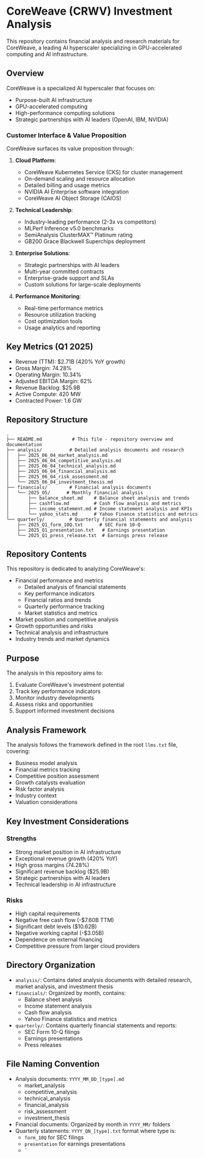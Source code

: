 # CoreWeave (CRWV) Investment Analysis

This repository contains financial analysis and research materials for CoreWeave, a leading AI hyperscaler specializing in GPU-accelerated computing and AI infrastructure.

## Overview

CoreWeave is a specialized AI hyperscaler that focuses on:
- Purpose-built AI infrastructure
- GPU-accelerated computing
- High-performance computing solutions
- Strategic partnerships with AI leaders (OpenAI, IBM, NVIDIA)

### Customer Interface & Value Proposition
CoreWeave surfaces its value proposition through:

1. **Cloud Platform**:
   - CoreWeave Kubernetes Service (CKS) for cluster management
   - On-demand scaling and resource allocation
   - Detailed billing and usage metrics
   - NVIDIA AI Enterprise software integration
   - CoreWeave AI Object Storage (CAIOS)

2. **Technical Leadership**:
   - Industry-leading performance (2-3x vs competitors)
   - MLPerf Inference v5.0 benchmarks
   - SemiAnalysis ClusterMAX™ Platinum rating
   - GB200 Grace Blackwell Superchips deployment

3. **Enterprise Solutions**:
   - Strategic partnerships with AI leaders
   - Multi-year committed contracts
   - Enterprise-grade support and SLAs
   - Custom solutions for large-scale deployments

4. **Performance Monitoring**:
   - Real-time performance metrics
   - Resource utilization tracking
   - Cost optimization tools
   - Usage analytics and reporting

## Key Metrics (Q1 2025)
- Revenue (TTM): $2.71B (420% YoY growth)
- Gross Margin: 74.28%
- Operating Margin: 10.34%
- Adjusted EBITDA Margin: 62%
- Revenue Backlog: $25.9B
- Active Compute: 420 MW
- Contracted Power: 1.6 GW

## Repository Structure

```
.
├── README.md           # This file - repository overview and documentation
├── analysis/          # Detailed analysis documents and research
│   ├── 2025_06_04_market_analysis.md
│   ├── 2025_06_04_competitive_analysis.md
│   ├── 2025_06_04_technical_analysis.md
│   ├── 2025_06_04_financial_analysis.md
│   ├── 2025_06_04_risk_assessment.md
│   └── 2025_06_04_investment_thesis.md
├── financials/        # Financial analysis documents
│   └── 2025_05/      # Monthly financial analysis
│       ├── balance_sheet.md    # Balance sheet analysis and trends
│       ├── cashflow.md         # Cash flow analysis and metrics
│       ├── income_statement.md # Income statement analysis and KPIs
│       └── yahoo_stats.md      # Yahoo Finance statistics and metrics
└── quarterly/         # Quarterly financial statements and analysis
    ├── 2025_Q1_form_10Q.txt      # SEC Form 10-Q
    ├── 2025_Q1_presentation.txt   # Earnings presentation
    └── 2025_Q1_press_release.txt  # Earnings press release
```

## Repository Contents

This repository is dedicated to analyzing CoreWeave's:
- Financial performance and metrics
  * Detailed analysis of financial statements
  * Key performance indicators
  * Financial ratios and trends
  * Quarterly performance tracking
  * Market statistics and metrics
- Market position and competitive analysis
- Growth opportunities and risks
- Technical analysis and infrastructure
- Industry trends and market dynamics

## Purpose

The analysis in this repository aims to:
1. Evaluate CoreWeave's investment potential
2. Track key performance indicators
3. Monitor industry developments
4. Assess risks and opportunities
5. Support informed investment decisions

## Analysis Framework

The analysis follows the framework defined in the root `llms.txt` file, covering:
- Business model analysis
- Financial metrics tracking
- Competitive position assessment
- Growth catalysts evaluation
- Risk factor analysis
- Industry context
- Valuation considerations

## Key Investment Considerations

### Strengths
- Strong market position in AI infrastructure
- Exceptional revenue growth (420% YoY)
- High gross margins (74.28%)
- Significant revenue backlog ($25.9B)
- Strategic partnerships with AI leaders
- Technical leadership in AI infrastructure

### Risks
- High capital requirements
- Negative free cash flow (-$7.60B TTM)
- Significant debt levels ($10.62B)
- Negative working capital (-$3.05B)
- Dependence on external financing
- Competitive pressure from larger cloud providers

## Directory Organization

- `analysis/`: Contains dated analysis documents with detailed research, market analysis, and investment thesis
- `financials/`: Organized by month, contains:
  * Balance sheet analysis
  * Income statement analysis
  * Cash flow analysis
  * Yahoo Finance statistics and metrics
- `quarterly/`: Contains quarterly financial statements and reports:
  * SEC Form 10-Q filings
  * Earnings presentations
  * Press releases

## File Naming Convention

- Analysis documents: `YYYY_MM_DD_[type].md`
  * market_analysis
  * competitive_analysis
  * technical_analysis
  * financial_analysis
  * risk_assessment
  * investment_thesis
- Financial documents: Organized by month in `YYYY_MM/` folders
- Quarterly statements: `YYYY_QN_[type].txt` format where type is:
  * `form_10Q` for SEC filings
  * `presentation` for earnings presentations
  * `